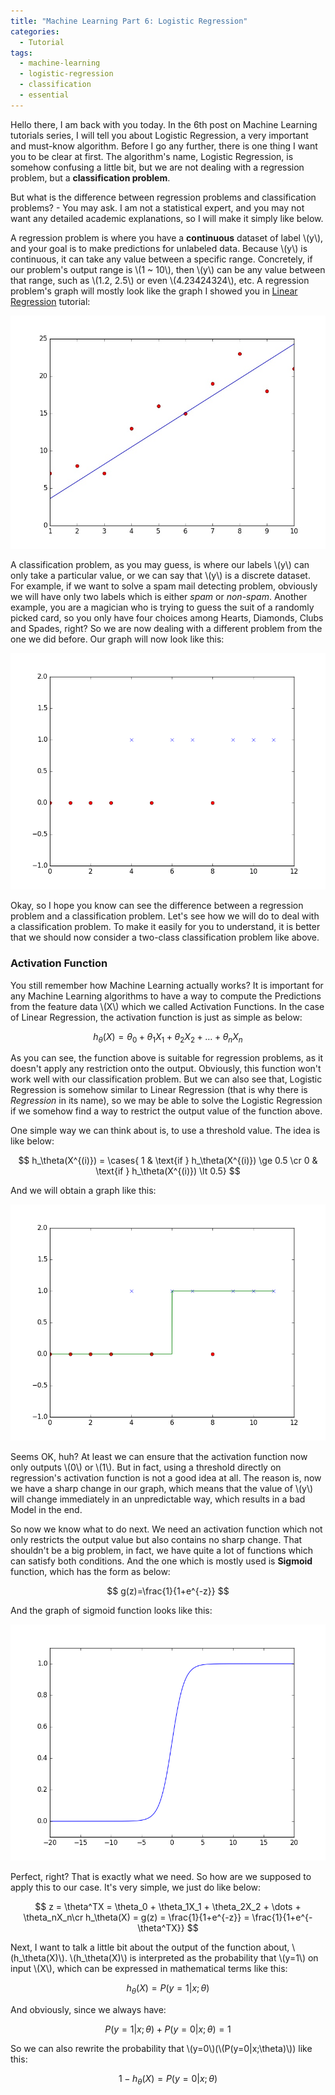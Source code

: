 ```yaml
---
title: "Machine Learning Part 6: Logistic Regression"
categories:
  - Tutorial
tags:
  - machine-learning
  - logistic-regression
  - classification
  - essential
---
```


<script src="https://cdn.mathjax.org/mathjax/latest/MathJax.js?config=TeX-AMS-MML_HTMLorMML" type="text/javascript"></script>

Hello there, I am back with you today. In the 6th post on Machine Learning tutorials series, I will tell you about Logistic Regression, a very important and must-know algorithm. Before I go any further, there is one thing I want you to be clear at first. The algorithm's name, Logistic Regression, is somehow confusing a little bit, but we are not dealing with a regression problem, but a **classification problem**.

But what is the difference between regression problems and classification problems? - You may ask. I am not a statistical expert, and you may not want any detailed academic explanations, so I will make it simply like below.

A regression problem is where you have a **continuous** dataset of label \\(y\\), and your goal is to make predictions for unlabeled data. Because \\(y\\) is continuous, it can take any value between a specific range. Concretely, if our problem's output range is \\(1 ~ 10\\), then \\(y\\) can be any value between that range, such as \\(1.2, 2.5\\) or even \\(4.23424324\\), etc. A regression problem's graph will mostly look like the graph I showed you in [Linear Regression](https://chunml.github.io/ChunML.github.io/tutorial/Linear-Regression/) tutorial:

![Update 4](/images/tutorials/linear-regression/7.jpg)

A classification problem, as you may guess, is where our labels \\(y\\) can only take a particular value, or we can say that \\(y\\) is a discrete dataset. For example, if we want to solve a spam mail detecting problem, obviously we will have only two labels which is either *spam* or *non-spam*. Another example, you are a magician who is trying to guess the suit of a randomly picked card, so you only have four choices among Hearts, Diamonds, Clubs and Spades, right? So we are now dealing with a different problem from the one we did before. Our graph will now look like this:

![Graph_1](/images/tutorials/logistic-regression/graph_1.png)

Okay, so I hope you know can see the difference between a regression problem and a classification problem. Let's see how we will do to deal with a classification problem. To make it easily for you to understand, it is better that we should now consider a two-class classification problem like above.

### Activation Function

You still remember how Machine Learning actually works? It is important for any Machine Learning algorithms to have a way to compute the Predictions from the feature data \\(X\\) which we called Activation Functions. In the case of Linear Regression, the activation function is just as simple as below:

$$
h_\theta(X) = \theta_0 + \theta_1X_1 + \theta_2X_2 + \dots + \theta_nX_n
$$

As you can see, the function above is suitable for regression problems, as it doesn't apply any restriction onto the output. Obviously, this function won't work well with our classification problem. But we can also see that, Logistic Regression is somehow similar to Linear Regression (that is why there is *Regression* in its name), so we may be able to solve the Logistic Regression if we somehow find a way to restrict the output value of the function above.

One simple way we can think about is, to use a threshold value. The idea is like below:

$$
h_\theta(X^{(i)}) = \cases{ 1 & \text{if } h_\theta(X^{(i)}) \ge 0.5 \cr 0 & \text{if } h_\theta(X^{(i)}) \lt 0.5}
$$

And we will obtain a graph like this:

![Graph_2](/images/tutorials/logistic-regression/graph_2.png)

Seems OK, huh? At least we can ensure that the activation function now only outputs \\(0\\) or \\(1\\). But in fact, using a threshold directly on regression's activation function is not a good idea at all. The reason is, now we have a sharp change in our graph, which means that the value of \\(y\\) will change immediately in an unpredictable way, which results in a bad Model in the end.

So now we know what to do next. We need an activation function which not only restricts the output value but also contains no sharp change. That shouldn't be a big problem, in fact, we have quite a lot of functions which can satisfy both conditions. And the one which is mostly used is **Sigmoid** function, which has the form as below:

$$
g(z)=\frac{1}{1+e^{-z}}
$$

And the graph of sigmoid function looks like this:

![Graph_3](/images/tutorials/logistic-regression/graph_3.png)

Perfect, right? That is exactly what we need. So how are we supposed to apply this to our case. It's very simple, we just do like below:

$$
z = \theta^TX = \theta_0 + \theta_1X_1 + \theta_2X_2 + \dots + \theta_nX_n\cr
h_\theta(X) = g(z) = \frac{1}{1+e^{-z}} = \frac{1}{1+e^{-\theta^TX}}
$$

Next, I want to talk a little bit about the output of the function about, \\(h_\theta(X)\\). \\(h_\theta(X)\\) is interpreted as the probability that \\(y=1\\) on input \\(X\\), which can be expressed in mathematical terms like this:

$$
h_\theta(X) = P(y=1|x;\theta)
$$

And obviously, since we always have:

$$
P(y=1|x;\theta)+P(y=0|x;\theta)=1
$$

So we can also rewrite the probability that \\(y=0\\)(\\(P(y=0|x;\theta)\\)) like this:

$$
1 - h_\theta(X) = P(y=0|x;\theta)
$$

